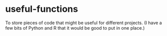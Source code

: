 # useful-functions
To store pieces of code that might be useful for different projects.
(I have a few bits of Python and R that it would be good to put in one place.)
